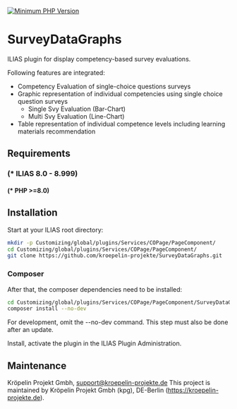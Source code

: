 [![Minimum PHP Version](https://img.shields.io/badge/php->=8.0-8892BF.svg)](https://php.net/)

# SurveyDataGraphs

ILIAS plugin for display competency-based survey evaluations.

Following features are integrated:
* Competency Evaluation of single-choice questions surveys
* Graphic representation of individual competencies using single choice question surveys
  * Single Svy Evaluation (Bar-Chart)
  * Multi Svy Evaluation (Line-Chart)
* Table representation of individual competence levels including learning materials recommendation

## Requirements

### (* ILIAS 8.0 - 8.999)

#### (* PHP >=8.0)

## Installation

Start at your ILIAS root directory:

```bash
mkdir -p Customizing/global/plugins/Services/COPage/PageComponent/
cd Customizing/global/plugins/Services/COPage/PageComponent/
git clone https://github.com/kroepelin-projekte/SurveyDataGraphs.git
```

### Composer

After that, the composer dependencies need to be installed:

```bash
cd Customizing/global/plugins/Services/COPage/PageComponent/SurveyDataGraphs
composer install --no-dev
```
For development, omit the --no-dev command. 
This step must also be done after an update.

Install, activate the plugin in the ILIAS Plugin Administration.

## Maintenance

Kröpelin Projekt Gmbh, support@kroepelin-projekte.de
This project is maintained by Kröpelin Projekt Gmbh (kpg), DE-Berlin (https://kroepelin-projekte.de). 
